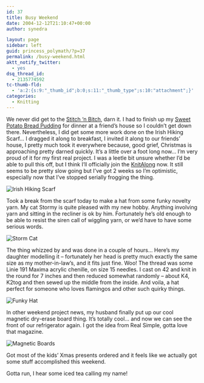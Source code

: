 ```yaml
---
id: 37
title: Busy Weekend
date: 2004-12-12T21:10:47+00:00
author: synedra

layout: page
sidebar: left
guid: princess_polymath/?p=37
permalink: /busy-weekend.html
aktt_notify_twitter:
  - yes
dsq_thread_id:
  - 2135774592
tc-thumb-fld:
  - 'a:2:{s:9:"_thumb_id";b:0;s:11:"_thumb_type";s:10:"attachment";}'
categories:
  - Knitting
---
```

We never did get to the [Stitch &#8216;n Bitch](http://artyoucanwear.com/stitchnbitch/), darn it. I had to finish up my [Sweet Potato Bread Pudding](http://www.perlgoddess.com/blog/archives/2004/12/sweet_potato_br.html) for dinner at a friend&#8217;s house so I couldn&#8217;t get down there. Nevertheless, I did get some more work done on the Irish Hiking Scarf&#8230; I dragged it along to breakfast, I invited it along to our friends&#8217; house, I pretty much took it everywhere because, good grief, Christmas is approaching pretty darned quickly. It&#8217;s a little over a foot long now&#8230; I&#8217;m very proud of it for my first real project. I was a leetle bit unsure whether I&#8217;d be able to pull this off, but I think I&#8217;ll officially join the [KnitAlong](http://irishhikingknitalong.blogspot.com/) now. It still seems to be pretty slow going but I&#8217;ve got 2 weeks so I&#8217;m optimistic, especially now that I&#8217;ve stopped serially frogging the thing.
  
![Irish Hiking Scarf](http://www.perlgoddess.com/blog/images/ihs.jpg)

Took a break from the scarf today to make a hat from some funky novelty yarn. My cat Stormy is quite pleased with my new hobby. Anything involving yarn and sitting in the recliner is ok by him. Fortunately he&#8217;s old enough to be able to resist the siren call of wiggling yarn, or we&#8217;d have to have some serious words.
  
![Storm Cat](http://www.perlgoddess.com/blog/images/cat.jpg)

The thing whizzed by and was done in a couple of hours&#8230; Here&#8217;s my daughter modelling it &#8211; fortunately her head is pretty much exactly the same size as my mother-in-law&#8217;s, and it fits just fine. Woo! The thread was some Linie 191 Maxima acrylic chenille, on size 15 needles. I cast on 42 and knit in the round for 7 inches and then reduced somewhat randomly &#8211; about K4, K2tog and then sewed up the middle from the inside. And voila, a hat perfect for someone who loves flamingos and other such quirky things.
  
![Funky Hat](http://www.perlgoddess.com/blog/images/hat.jpg)

In other weekend project news, my husband finally put up our cool magnetic dry-erase board thing. It&#8217;s totally cool&#8230; and now we can see the front of our refrigerator again. I got the idea from Real Simple, gotta love that magazine.
  
![Magnetic Boards](http://www.perlgoddess.com/blog/images/board.jpg)

Got most of the kids&#8217; Xmas presents ordered and it feels like we actually got some stuff accomplished this weekend.
  
Gotta run, I hear some iced tea calling my name!